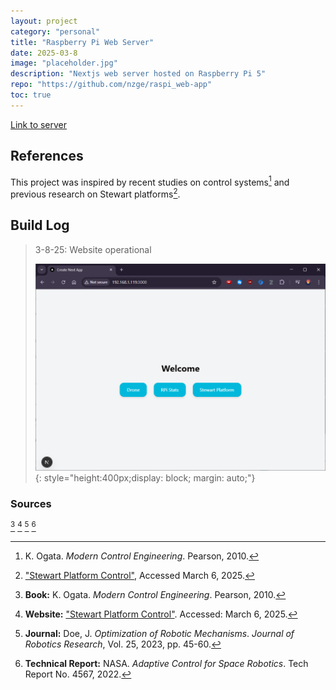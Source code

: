 ```yaml
---
layout: project
category: "personal"
title: "Raspberry Pi Web Server"
date: 2025-03-8
image: "placeholder.jpg"
description: "Nextjs web server hosted on Raspberry Pi 5"
repo: "https://github.com/nzge/raspi_web-app"
toc: true
---
```


[Link to server](https://raspi.nzge.org/)




## References

This project was inspired by recent studies on control systems[^1] and previous research on Stewart platforms[^2].

## Build Log

> 3-8-25: Website operational
>
> ![Alt text](/assets/media/rpi-web-app_media/web-app_start.PNG){: 
style="height:400px;display: block; margin: auto;"}

### Sources

[^1]: K. Ogata. *Modern Control Engineering*. Pearson, 2010.  
[^2]: ["Stewart Platform Control"](https://example.com), Accessed March 6, 2025.  
[^3]: **Book:** K. Ogata. *Modern Control Engineering*. Pearson, 2010.  
[^4]: **Website:** ["Stewart Platform Control"](https://example.com). Accessed: March 6, 2025.  
[^5]: **Journal:** Doe, J. *Optimization of Robotic Mechanisms*. *Journal of Robotics Research*, Vol. 25, 2023, pp. 45-60.  
[^6]: **Technical Report:** NASA. *Adaptive Control for Space Robotics*. Tech Report No. 4567, 2022.  

<!-- Hidden references trigger the footnote rendering -->
<span id="hidden-references"> [^3] [^4] [^5] [^6]</span>


